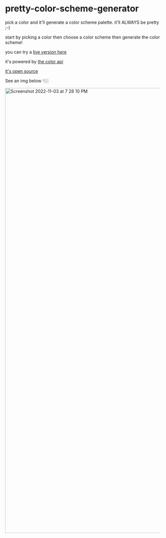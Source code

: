 # pretty-color-scheme-generator
pick a color and it'll generate a color scheme palette. it'll ALWAYS be pretty ;-)

start by picking a color then choose a color scheme then generate the color scheme!

you can try a [live version here](https://magnificent-taffy-b329de.netlify.app/)


it's powered by [the color api](https://www.thecolorapi.com/docs#colors-color-identification-get)

[it's open source](https://github.com/andjosh/thecolorapi)



See an img below 👇🏼

<img width="1440" alt="Screenshot 2022-11-03 at 7 28 10 PM" src="https://user-images.githubusercontent.com/25935404/199859981-4bc65209-4abb-4ee3-aadd-364504b70185.png">
